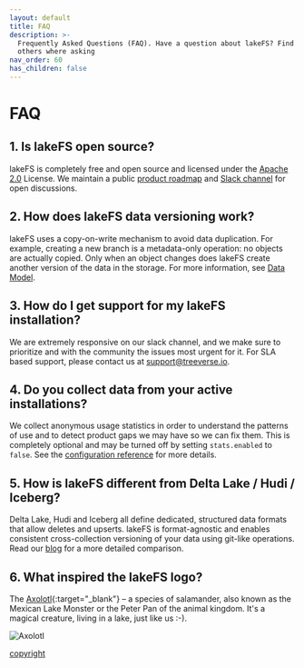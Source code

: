 ```yaml
---
layout: default
title: FAQ
description: >-
  Frequently Asked Questions (FAQ). Have a question about lakeFS? Find our what
  others where asking
nav_order: 60
has_children: false
---
```


# FAQ

## 1. Is lakeFS open source?

lakeFS is completely free and open source and licensed under the [Apache 2.0](https://www.apache.org/licenses/LICENSE-2.0) License. We maintain a public [product roadmap](https://docs.lakefs.io/understand/roadmap.html) and [Slack channel](https://lakefs.io/slack) for open discussions.

## 2. How does lakeFS data versioning work?

lakeFS uses a copy-on-write mechanism to avoid data duplication. For example, creating a new branch is a metadata-only operation: no objects are actually copied. Only when an object changes does lakeFS create another version of the data in the storage. For more information, see [Data Model](https://docs.lakefs.io/understand/data-model.html).

## 3. How do I get support for my lakeFS installation?

We are extremely responsive on our slack channel, and we make sure to prioritize and with the community the issues most urgent for it. For SLA based support, please contact us at [support@treeverse.io](mailto:support@treeverse.io).

## 4. Do you collect data from your active installations?

We collect anonymous usage statistics in order to understand the patterns of use and to detect product gaps we may have so we can fix them. This is completely optional and may be turned off by setting `stats.enabled` to `false`. See the [configuration reference](reference/configuration.md#reference) for more details.

## 5. How is lakeFS different from Delta Lake / Hudi / Iceberg?

Delta Lake, Hudi and Iceberg all define dedicated, structured data formats that allow deletes and upserts. lakeFS is format-agnostic and enables consistent cross-collection versioning of your data using git-like operations. Read our [blog](https://lakefs.io/hudi-iceberg-and-delta-lake-data-lake-table-formats-compared/) for a more detailed comparison.

## 6. What inspired the lakeFS logo?

The [Axolotl](https://en.wikipedia.org/wiki/Axolotl){:target="\_blank"} – a species of salamander, also known as the Mexican Lake Monster or the Peter Pan of the animal kingdom. It's a magical creature, living in a lake, just like us :-\).

![Axolotl](https://upload.wikimedia.org/wikipedia/commons/f/f6/AxolotlBE.jpg)

 [copyright](https://en.wikipedia.org/wiki/Axolotl#/media/File:AxolotlBE.jpg)

